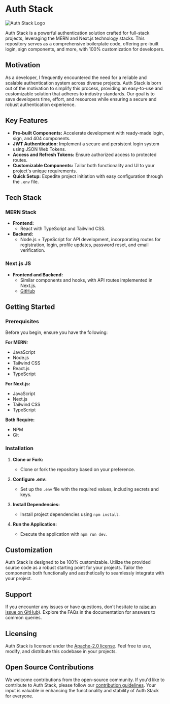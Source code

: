 # Auth Stack

![Auth Stack Logo](https://github.com/VitthalGund/Auth-Stack/assets/97181033/6f2da7ff-c0c0-46fe-88a1-740e5a1060b8)


Auth Stack is a powerful authentication solution crafted for full-stack projects, leveraging the MERN and Next.js technology stacks. This repository serves as a comprehensive boilerplate code, offering pre-built login, sign components, and more, with 100% customization for developers.

## Motivation

As a developer, I frequently encountered the need for a reliable and scalable authentication system across diverse projects. Auth Stack is born out of the motivation to simplify this process, providing an easy-to-use and customizable solution that adheres to industry standards. Our goal is to save developers time, effort, and resources while ensuring a secure and robust authentication experience.

## Key Features

- **Pre-built Components:** Accelerate development with ready-made login, sign, and 404 components.
- **JWT Authentication:** Implement a secure and persistent login system using JSON Web Tokens.
- **Access and Refresh Tokens:** Ensure authorized access to protected routes.
- **Customizable Components:** Tailor both functionality and UI to your project's unique requirements.
- **Quick Setup:** Expedite project initiation with easy configuration through the `.env` file.

## Tech Stack

### MERN Stack

- **Frontend:**
  - React with TypeScript and Tailwind CSS.
- **Backend:**
  - Node.js + TypeScript for API development, incorporating routes for registration, login, profile updates, password reset, and email verification.

### Next.js JS

- **Frontend and Backend:**
  - Similar components and hooks, with API routes implemented in Next.js.
  - [GitHub](https://github.com/VitthalGund/Auth-Stack-NextJs)

## Getting Started

### Prerequisites

Before you begin, ensure you have the following:

**For MERN:**
- JavaScript
- Node.js
- Tailwind CSS
- React.js
- TypeScript

**For Next.js:**
- JavaScript
- Next.js
- Tailwind CSS
- TypeScript

**Both Require:**
- NPM
- Git

### Installation

1. **Clone or Fork:**
   - Clone or fork the repository based on your preference.

2. **Configure .env:**
   - Set up the `.env` file with the required values, including secrets and keys.

3. **Install Dependencies:**
   - Install project dependencies using `npm install`.

4. **Run the Application:**
   - Execute the application with `npm run dev`.

## Customization

Auth Stack is designed to be 100% customizable. Utilize the provided source code as a robust starting point for your projects. Tailor the components both functionally and aesthetically to seamlessly integrate with your project.


## Support

If you encounter any issues or have questions, don't hesitate to [raise an issue on GitHub](https://github.com/VitthalGund/Auth-Stack/issues/new)). Explore the FAQs in the documentation for answers to common queries.

## Licensing

Auth Stack is licensed under the [ Apache-2.0 license](https://github.com/VitthalGund/Auth-Stack/blob/main/LICENSE). Feel free to use, modify, and distribute this codebase in your projects.

## Open Source Contributions

We welcome contributions from the open-source community. If you'd like to contribute to Auth Stack, please follow our [contribution guidelines](https://github.com/VitthalGund/Auth-Stack/blob/main/CONTRIBUTING.md). Your input is valuable in enhancing the functionality and stability of Auth Stack for everyone.
